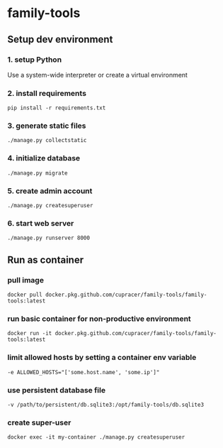 # family-tools

## Setup dev environment

### 1. setup Python
Use a system-wide interpreter or create a virtual environment

### 2. install requirements
```shell script
pip install -r requirements.txt
```

### 3. generate static files
```shell script
./manage.py collectstatic
```

### 4. initialize database
```shell script
./manage.py migrate
```

### 5. create admin account
```shell script
./manage.py createsuperuser
```

### 6. start web server
```shell script
./manage.py runserver 8000
```

## Run as container

### pull image
```shell script
docker pull docker.pkg.github.com/cupracer/family-tools/family-tools:latest
```

### run basic container for non-productive environment
```shell script
docker run -it docker.pkg.github.com/cupracer/family-tools/family-tools:latest
```

### limit allowed hosts by setting a container env variable
```shell script
-e ALLOWED_HOSTS="['some.host.name', 'some.ip']"
```

### use persistent database file
```shell script
-v /path/to/persistent/db.sqlite3:/opt/family-tools/db.sqlite3
```

### create super-user
```shell script
docker exec -it my-container ./manage.py createsuperuser
```
